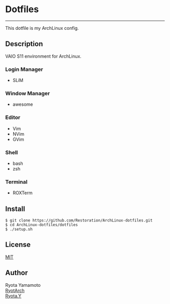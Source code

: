 # Dotfiles
---

This dotfile is my ArchLinux config.

## Description

VAIO S11 environment for ArchLinux.

### Login Manager
* SLiM

### Window Manager
* awesome

### Editor
* Vim
* NVim
* GVim

### Shell
* bash
* zsh

### Terminal
* ROXTerm

## Install
```
$ git clone https://github.com/Restoration/ArchLinux-dotfiles.git
$ cd ArchLinux-dotfiles/dotfiles
$ ./setup.sh
```

## License

[MIT](https://github.com/Restoration/ArchLinux-dotfiles/blob/master/LICENSE.md)

## Author

Ryota Yamamoto  
[RyotArch](https://github.com/Restoration)  
[Ryota.Y](http://developer-ryota.com)  
